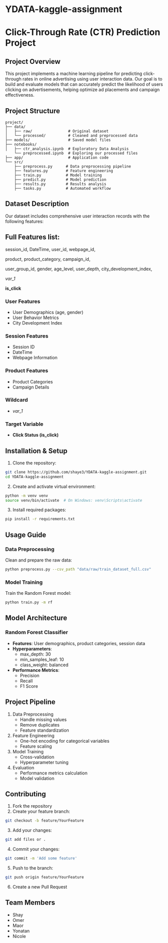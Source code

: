# YDATA-kaggle-assignment
# Click-Through Rate (CTR) Prediction Project

## Project Overview
This project implements a machine learning pipeline for predicting click-through rates in online advertising using user interaction data. Our goal is to build and evaluate models that can accurately predict the likelihood of users clicking on advertisements, helping optimize ad placements and campaign effectiveness.

## Project Structure
```
project/
├── data/
│   ├── raw/                # Original dataset
│   └── processed/          # Cleaned and preprocessed data
├── models/                 # Saved model files
├── notebooks/
│   ├── ctr_analysis.ipynb  # Exploratory Data Analysis
    └── preprocessed.ipynb  # Exploring our processed files
├── app/                    # Application code
└── src/
    ├── preprocess.py      # Data preprocessing pipeline
    ├── features.py        # Feature engineering
    ├── train.py           # Model training
    ├── predict.py         # Model prediction
    ├── results.py         # Results analysis
    ├── tasks.py           # Automated workflow
```

## Dataset Description
Our dataset includes comprehensive user interaction records with the following features:

## Full Features list:
session_id, DateTime, user_id, webpage_id,

product, product_category, campaign_id,

user_group_id, gender, age_level, user_depth, city_development_index,

*var_1*

**is_click**

### User Features
- User Demographics (age, gender)
- User Behavior Metrics
- City Development Index

### Session Features
- Session ID
- DateTime
- Webpage Information

### Product Features
- Product Categories
- Campaign Details

### Wildcard
- *var_1*

### Target Variable
- **Click Status (is_click)**

## Installation & Setup

1. Clone the repository:
```bash
git clone https://github.com/shaye3/YDATA-kaggle-assignment.git
cd YDATA-kaggle-assignment
```

2. Create and activate virtual environment:
```bash
python -m venv venv
source venv/bin/activate  # On Windows: venv\Scripts\activate
```

3. Install required packages:
```bash
pip install -r requirements.txt
```

## Usage Guide

### Data Preprocessing
Clean and prepare the raw data:
```bash
python preprocess.py --csv_path "data/raw/train_dataset_full.csv"
```

### Model Training
Train the Random Forest model:
```bash
python train.py -m rf
```

## Model Architecture

### Random Forest Classifier
- **Features**: User demographics, product categories, session data
- **Hyperparameters**:
  - max_depth: 30
  - min_samples_leaf: 10
  - class_weight: balanced
- **Performance Metrics**:
  - Precision
  - Recall
  - F1 Score

## Project Pipeline
1. Data Preprocessing
   - Handle missing values
   - Remove duplicates
   - Feature standardization
2. Feature Engineering
   - One-hot encoding for categorical variables
   - Feature scaling
3. Model Training
   - Cross-validation
   - Hyperparameter tuning
4. Evaluation
   - Performance metrics calculation
   - Model validation

## Contributing
1. Fork the repository
2. Create your feature branch:
```bash
git checkout -b feature/YourFeature
```
3. Add your changes:
```bash
git add files or .
```
4. Commit your changes:
```bash
git commit -m 'Add some feature'
```

5. Push to the branch:
```bash
git push origin feature/YourFeature
```

6. Create a new Pull Request

## Team Members
- Shay
- Omer
- Maor
- Yonatan
- Nicole
